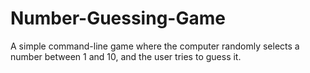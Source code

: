 # Number-Guessing-Game
A simple command-line game where the computer randomly selects a number between 1 and 10, and the user tries to guess it.
